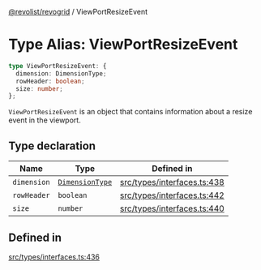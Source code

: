 [@revolist/revogrid](README.md) / ViewPortResizeEvent

# Type Alias: ViewPortResizeEvent

```ts
type ViewPortResizeEvent: {
  dimension: DimensionType;
  rowHeader: boolean;
  size: number;
};
```

`ViewPortResizeEvent` is an object that contains information about a resize
event in the viewport.

## Type declaration

| Name | Type | Defined in |
| ------ | ------ | ------ |
| `dimension` | [`DimensionType`](TypeAlias.DimensionType.md) | [src/types/interfaces.ts:438](https://github.com/revolist/revogrid/blob/7c04a51ec5214ac7292502c14a49e3fb70d452cb/src/types/interfaces.ts#L438) |
| `rowHeader` | `boolean` | [src/types/interfaces.ts:442](https://github.com/revolist/revogrid/blob/7c04a51ec5214ac7292502c14a49e3fb70d452cb/src/types/interfaces.ts#L442) |
| `size` | `number` | [src/types/interfaces.ts:440](https://github.com/revolist/revogrid/blob/7c04a51ec5214ac7292502c14a49e3fb70d452cb/src/types/interfaces.ts#L440) |

## Defined in

[src/types/interfaces.ts:436](https://github.com/revolist/revogrid/blob/7c04a51ec5214ac7292502c14a49e3fb70d452cb/src/types/interfaces.ts#L436)
